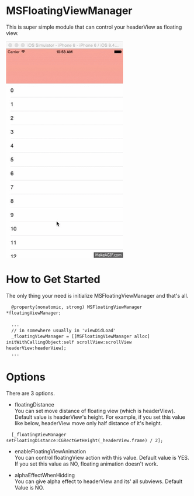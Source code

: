 # MSFloatingViewManager
This is super simple module that can control your headerView as floating view.

![](https://github.com/ahimahas/MSFloatingViewManager/blob/master/Images/example.gif?raw=true)


# How to Get Started
The only thing your need is initialize MSFloatingViewManager and that's all.

```
  @property(nonatomic, strong) MSFloatingViewManager *floatingViewManager;

  ...
  // in somewhere usually in 'viewDidLoad'
  _floatingViewManager = [[MSFloatingViewManager alloc] initWithCallingObject:self scrollView:scrollView headerView:headerView];
  ...
```

# Options
There are 3 options.

* floatingDistance<br>
You can set move distance of floating view (which is headerView). Default value is headerView's height.
For example, if you set this value like below, headerView move only half distance of it's height.
```
  [_floatingViewManager setFloatingDistance:CGRectGetHeight(_headerView.frame) / 2];
```


* enableFloatingViewAnimation<br>
You can control floatingView action with this value. Default value is YES.<br>
If you set this value as NO, floating animation doesn't work.<br>


* alphaEffectWhenHidding<br>
You can give alpha effect to headerView and its' all subviews. Default Value is NO.



